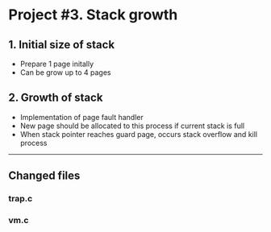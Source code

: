 # Project #3. Stack growth

## 1. Initial size of stack  
- Prepare 1 page initally  
- Can be grow up to 4 pages  

## 2. Growth of stack
- Implementation of page fault handler  
- New page should be allocated to this process if current stack is full
- When stack pointer reaches guard page, occurs stack overflow and kill process  

---

## Changed files 
### trap.c  
### vm.c   
